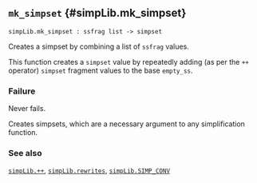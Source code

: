 ## `mk_simpset` {#simpLib.mk_simpset}


```
simpLib.mk_simpset : ssfrag list -> simpset
```



Creates a simpset by combining a list of `ssfrag` values.


This function creates a `simpset` value by repeatedly adding (as per
the `++` operator) `simpset` fragment values to the base `empty_ss`.

### Failure

Never fails.


Creates simpsets, which are a necessary argument to any simplification
function.

### See also

[`simpLib.++`](#simpLib..KAL), [`simpLib.rewrites`](#simpLib.rewrites), [`simpLib.SIMP_CONV`](#simpLib.SIMP_CONV)


